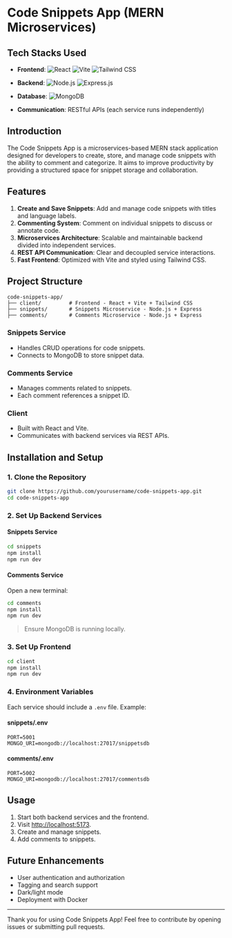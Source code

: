 # Code Snippets App (MERN Microservices)

<!-- ## Live Demo

[Live Demo Link](https://code-snippets-app-demo.vercel.app/) *(replace with actual link if deployed)* -->

## Tech Stacks Used

* **Frontend**:
  ![React](https://img.shields.io/badge/React-61DAFB?style=for-the-badge\&logo=react\&logoColor=black)
  ![Vite](https://img.shields.io/badge/Vite-646CFF?style=for-the-badge\&logo=vite\&logoColor=white)
  ![Tailwind CSS](https://img.shields.io/badge/Tailwind_CSS-38B2AC?style=for-the-badge\&logo=tailwind-css\&logoColor=white)

* **Backend**:
  ![Node.js](https://img.shields.io/badge/Node.js-339933?style=for-the-badge\&logo=node.js\&logoColor=white)
  ![Express.js](https://img.shields.io/badge/Express.js-000000?style=for-the-badge\&logo=express\&logoColor=white)

* **Database**:
  ![MongoDB](https://img.shields.io/badge/MongoDB-4EA94B?style=for-the-badge\&logo=mongodb\&logoColor=white)

* **Communication**:
  RESTful APIs (each service runs independently)

## Introduction

The Code Snippets App is a microservices-based MERN stack application designed for developers to create, store, and manage code snippets with the ability to comment and categorize. It aims to improve productivity by providing a structured space for snippet storage and collaboration.

## Features

1. **Create and Save Snippets**: Add and manage code snippets with titles and language labels.
2. **Commenting System**: Comment on individual snippets to discuss or annotate code.
3. **Microservices Architecture**: Scalable and maintainable backend divided into independent services.
4. **REST API Communication**: Clear and decoupled service interactions.
5. **Fast Frontend**: Optimized with Vite and styled using Tailwind CSS.

## Project Structure

```
code-snippets-app/
├── client/         # Frontend - React + Vite + Tailwind CSS
├── snippets/       # Snippets Microservice - Node.js + Express
├── comments/       # Comments Microservice - Node.js + Express
```

### Snippets Service

* Handles CRUD operations for code snippets.
* Connects to MongoDB to store snippet data.

### Comments Service

* Manages comments related to snippets.
* Each comment references a snippet ID.

### Client

* Built with React and Vite.
* Communicates with backend services via REST APIs.

## Installation and Setup

### 1. Clone the Repository

```bash
git clone https://github.com/yourusername/code-snippets-app.git
cd code-snippets-app
```

### 2. Set Up Backend Services

#### Snippets Service

```bash
cd snippets
npm install
npm run dev
```

#### Comments Service

Open a new terminal:

```bash
cd comments
npm install
npm run dev
```

> Ensure MongoDB is running locally.

### 3. Set Up Frontend

```bash
cd client
npm install
npm run dev
```

### 4. Environment Variables

Each service should include a `.env` file. Example:

#### snippets/.env

```env
PORT=5001
MONGO_URI=mongodb://localhost:27017/snippetsdb
```

#### comments/.env

```env
PORT=5002
MONGO_URI=mongodb://localhost:27017/commentsdb
```

## Usage

1. Start both backend services and the frontend.
2. Visit [http://localhost:5173](http://localhost:5173).
3. Create and manage snippets.
4. Add comments to snippets.

## Future Enhancements

* User authentication and authorization
* Tagging and search support
* Dark/light mode
* Deployment with Docker

---

Thank you for using Code Snippets App! Feel free to contribute by opening issues or submitting pull requests.
